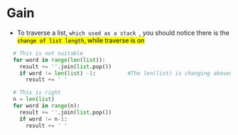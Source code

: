 # Gain
- To traverse a list, `which used as a stack `, you should notice there is the <mark>`change of list length`, while traverse is on

```python
  # This is not suitable
  for word in range(len(list)):
    result += ''.join(list.pop())
    if word != len(list) -1:          #The len(list) is changing aboved
      result += ' '

  # This is right
  n = len(list)
  for word in range(n):
    result += ''.join(list.pop())
    if word != n-1:
      result += ' '
```


